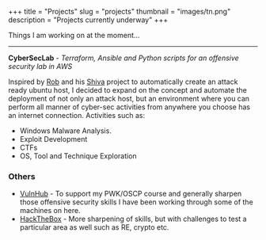 +++
title = "Projects"
slug = "projects"
thumbnail = "images/tn.png"
description = "Projects currently underway"
+++

Things I am working on at the moment...

---------------------------

**CyberSecLab** - *Terraform, Ansible and Python scripts for an offensive security lab  in AWS* 

Inspired by [Rob](https://github.com/rastating) and his [Shiva](https://github.com/rastating/shiva) project to automatically create an attack ready ubuntu host, I decided to expand on the concept and automate the deployment of not only an attack host, but an environment where you can perform all manner of cyber-sec activities from anywhere you choose has an internet connection. Activities such as:

* Windows Malware Analysis.
* Exploit Development
* CTFs
* OS, Tool and Technique Exploration

### Others

* [VulnHub](https://www.vulnhub.com/) - To support my PWK/OSCP course and generally sharpen those offensive security skills I have been working through some of the machines on here.
* [HackTheBox](https://www.hackthebox.eu/) - More sharpening of skills, but with challenges to test a particular area as well such as RE, crypto etc.
